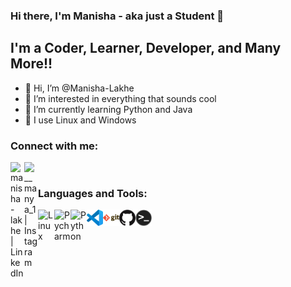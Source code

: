 ### Hi there, I'm Manisha - aka just a Student 👋

## I'm a Coder, Learner, Developer, and Many More!!

- 👋 Hi, I’m @Manisha-Lakhe 
- 👀 I’m interested in everything that sounds cool
- 🌱 I’m currently learning Python and Java 
- 💞️ I use Linux and Windows

### Connect with me:
<a href="https://www.linkedin.com/in/manisha-lakhe-7643a41a3">
<img align="left" alt="manisha-lakhe | LinkedIn" width="22px" src="https://cdn.jsdelivr.net/npm/simple-icons@v3/icons/linkedin.svg" />
</a>
<a href="https://www.instagram.com/__manya_1/">
<img align="left" alt="__manya_1 | Instagram" width="22px" src="https://cdn.jsdelivr.net/npm/simple-icons@v3/icons/instagram.svg" />

</a>

<br />

### Languages and Tools:

<img align="left" alt="Linux" width="26px" src="https://simpleicons.org/icons/ubuntu.svg" />
<img align="left" alt="Pycharm" width="26px" src="https://simpleicons.org/icons/pycharm.svg" />
<img align="left" alt="Python" width="26px" src="https://simpleicons.org/icons/python.svg" />
<img align="left" alt="Visual Studio Code" width="26px" src="https://raw.githubusercontent.com/github/explore/80688e429a7d4ef2fca1e82350fe8e3517d3494d/topics/visual-studio-code/visual-studio-code.png" />

<img align="left" alt="Git" width="26px" src="https://raw.githubusercontent.com/github/explore/80688e429a7d4ef2fca1e82350fe8e3517d3494d/topics/git/git.png" />
<img align="left" alt="GitHub" width="26px" src="https://raw.githubusercontent.com/github/explore/78df643247d429f6cc873026c0622819ad797942/topics/github/github.png" />
<img align="left" alt="Terminal" width="26px" src="https://raw.githubusercontent.com/github/explore/80688e429a7d4ef2fca1e82350fe8e3517d3494d/topics/terminal/terminal.png" />

<br />
<br />


<!---
Manisha-Lakhe/Manisha-Lakhe is a ✨ special ✨ repository because its `README.md` (this file) appears on your GitHub profile.
You can click the Preview link to take a look at your changes.
--->
